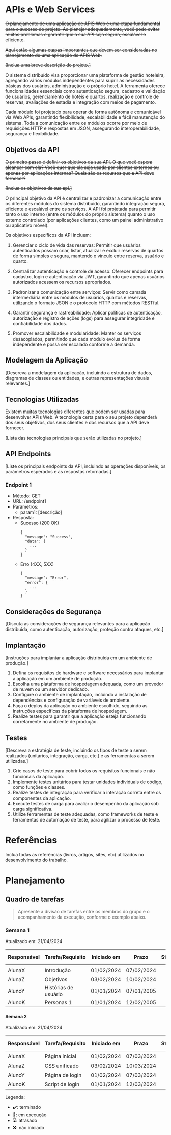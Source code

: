 # APIs e Web Services

~~O planejamento de uma aplicação de APIS Web é uma etapa fundamental para o sucesso do projeto. Ao planejar adequadamente, você pode evitar muitos problemas e garantir que a sua API seja segura, escalável e eficiente.~~

~~Aqui estão algumas etapas importantes que devem ser consideradas no planejamento de uma aplicação de APIS Web.~~

~~[Inclua uma breve descrição do projeto.]~~

O sistema distribuído visa proporcionar uma plataforma de gestão hoteleira, agregando vários módulos independentes para suprir as necessidades básicas dos usuários, administração e o próprio hotel. A ferramenta oferece funcionalidades essenciais como autenticação segura, cadastro e validação de usuários, gerenciamento de hotéis e quartos, realização e controle de reservas, avaliações de estadia e integração com meios de pagamento.

Cada módulo foi projetado para operar de forma autônoma e comunicável via Web APIs, garantindo flexibilidade, escalabilidade e fácil manutenção do sistema. Toda a comunicação entre os módulos ocorre por meio de requisições HTTP e respostas em JSON, assegurando interoperabilidade, segurança e flexibilidade.

## Objetivos da API

~~O primeiro passo é definir os objetivos da sua API. O que você espera alcançar com ela? Você quer que ela seja usada por clientes externos ou apenas por aplicações internas? Quais são os recursos que a API deve fornecer?~~

~~[Inclua os objetivos da sua api.]~~

O principal objetivo da API é centralizar e padronizar a comunicação entre os diferentes módulos do sistema distribuído, garantindo integração segura, eficiente e escalável entre os serviços. A API foi projetada para permitir tanto o uso interno (entre os módulos do próprio sistema) quanto o uso externo controlado (por aplicações clientes, como um painel administrativo ou aplicativo móvel).

Os objetivos específicos da API incluem:

1. Gerenciar o ciclo de vida das reservas:
Permitir que usuários autenticados possam criar, listar, atualizar e excluir reservas de quartos de forma simples e segura, mantendo o vínculo entre reserva, usuário e quarto.

2. Centralizar autenticação e controle de acesso:
Oferecer endpoints para cadastro, login e autenticação via JWT, garantindo que apenas usuários autorizados acessem os recursos apropriados.

3. Padronizar a comunicação entre serviços:
Servir como camada intermediária entre os módulos de usuários, quartos e reservas, utilizando o formato JSON e o protocolo HTTP com métodos RESTful.

4. Garantir segurança e rastreabilidade:
Aplicar políticas de autenticação, autorização e registro de ações (logs) para assegurar integridade e confiabilidade dos dados.

5. Promover escalabilidade e modularidade:
Manter os serviços desacoplados, permitindo que cada módulo evolua de forma independente e possa ser escalado conforme a demanda.


## Modelagem da Aplicação
[Descreva a modelagem da aplicação, incluindo a estrutura de dados, diagramas de classes ou entidades, e outras representações visuais relevantes.]


## Tecnologias Utilizadas

Existem muitas tecnologias diferentes que podem ser usadas para desenvolver APIs Web. A tecnologia certa para o seu projeto dependerá dos seus objetivos, dos seus clientes e dos recursos que a API deve fornecer.

[Lista das tecnologias principais que serão utilizadas no projeto.]

## API Endpoints

[Liste os principais endpoints da API, incluindo as operações disponíveis, os parâmetros esperados e as respostas retornadas.]

### Endpoint 1
- Método: GET
- URL: /endpoint1
- Parâmetros:
  - param1: [descrição]
- Resposta:
  - Sucesso (200 OK)
    ```
    {
      "message": "Success",
      "data": {
        ...
      }
    }
    ```
  - Erro (4XX, 5XX)
    ```
    {
      "message": "Error",
      "error": {
        ...
      }
    }
    ```

## Considerações de Segurança

[Discuta as considerações de segurança relevantes para a aplicação distribuída, como autenticação, autorização, proteção contra ataques, etc.]

## Implantação

[Instruções para implantar a aplicação distribuída em um ambiente de produção.]

1. Defina os requisitos de hardware e software necessários para implantar a aplicação em um ambiente de produção.
2. Escolha uma plataforma de hospedagem adequada, como um provedor de nuvem ou um servidor dedicado.
3. Configure o ambiente de implantação, incluindo a instalação de dependências e configuração de variáveis de ambiente.
4. Faça o deploy da aplicação no ambiente escolhido, seguindo as instruções específicas da plataforma de hospedagem.
5. Realize testes para garantir que a aplicação esteja funcionando corretamente no ambiente de produção.

## Testes

[Descreva a estratégia de teste, incluindo os tipos de teste a serem realizados (unitários, integração, carga, etc.) e as ferramentas a serem utilizadas.]

1. Crie casos de teste para cobrir todos os requisitos funcionais e não funcionais da aplicação.
2. Implemente testes unitários para testar unidades individuais de código, como funções e classes.
3. Realize testes de integração para verificar a interação correta entre os componentes da aplicação.
4. Execute testes de carga para avaliar o desempenho da aplicação sob carga significativa.
5. Utilize ferramentas de teste adequadas, como frameworks de teste e ferramentas de automação de teste, para agilizar o processo de teste.

# Referências

Inclua todas as referências (livros, artigos, sites, etc) utilizados no desenvolvimento do trabalho.

# Planejamento

##  Quadro de tarefas

> Apresente a divisão de tarefas entre os membros do grupo e o acompanhamento da execução, conforme o exemplo abaixo.

### Semana 1

Atualizado em: 21/04/2024

| Responsável   | Tarefa/Requisito | Iniciado em    | Prazo      | Status | Terminado em    |
| :----         |    :----         |      :----:    | :----:     | :----: | :----:          |
| AlunaX        | Introdução | 01/02/2024     | 07/02/2024 | ✔️    | 05/02/2024      |
| AlunaZ        | Objetivos    | 03/02/2024     | 10/02/2024 | 📝    |                 |
| AlunoY        | Histórias de usuário  | 01/01/2024     | 07/01/2005 | ⌛     |                 |
| AlunoK        | Personas 1  |    01/01/2024        | 12/02/2005 | ❌    |       |

#### Semana 2

Atualizado em: 21/04/2024

| Responsável   | Tarefa/Requisito | Iniciado em    | Prazo      | Status | Terminado em    |
| :----         |    :----         |      :----:    | :----:     | :----: | :----:          |
| AlunaX        | Página inicial   | 01/02/2024     | 07/03/2024 | ✔️    | 05/02/2024      |
| AlunaZ        | CSS unificado    | 03/02/2024     | 10/03/2024 | 📝    |                 |
| AlunoY        | Página de login  | 01/02/2024     | 07/03/2024 | ⌛     |                 |
| AlunoK        | Script de login  |  01/01/2024    | 12/03/2024 | ❌    |       |

Legenda:
- ✔️: terminado
- 📝: em execução
- ⌛: atrasado
- ❌: não iniciado

